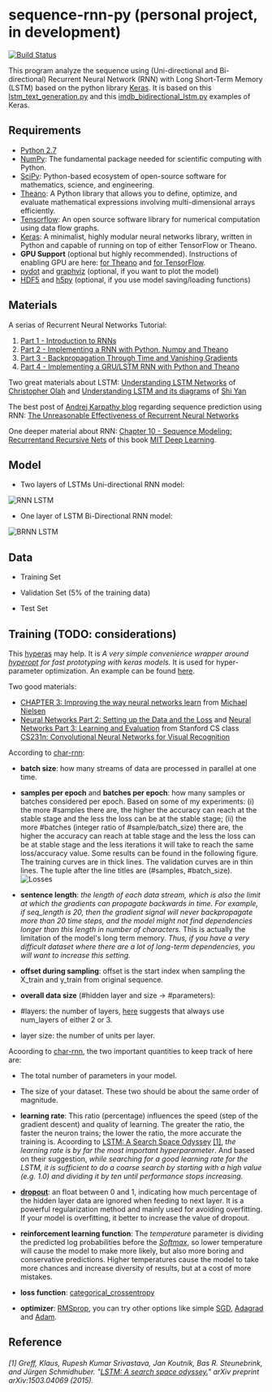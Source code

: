 # sequence-rnn-py (personal project, in development)

[![Build Status](https://travis-ci.org/fluency03/sequence-rnn-py.svg?branch=master)](https://travis-ci.org/fluency03/sequence-rnn-py)

This program analyze the sequence using (Uni-directional and Bi-directional) Recurrent Neural Network (RNN) with Long Short-Term Memory (LSTM) based on the python library [Keras](http://keras.io/).
It is based on this [lstm_text_generation.py](https://github.com/fchollet/keras/blob/master/examples/lstm_text_generation.py) and this [imdb_bidirectional_lstm.py]( https://github.com/fchollet/keras/blob/master/examples/imdb_bidirectional_lstm.py) examples of Keras.



## Requirements

- [Python 2.7](https://www.python.org/downloads/)
- [NumPy](http://www.numpy.org/): The fundamental package needed for scientific computing with Python.
- [SciPy](http://scipy.org/):  Python-based ecosystem of open-source software for mathematics, science, and engineering.
- [Theano](http://deeplearning.net/software/theano/): A Python library that allows you to define, optimize, and evaluate mathematical expressions involving multi-dimensional arrays efficiently.
- [Tensorflow](https://www.tensorflow.org/): An open source software library for numerical computation using data flow graphs.
- [Keras](http://keras.io/): A minimalist, highly modular neural networks library, written in Python and capable of running on top of either TensorFlow or Theano.
- **GPU Support** (optional but highly recommended). Instructions of enabling GPU are here: [for Theano](http://deeplearning.net/software/theano/install.html#using-the-gpu) and [for TensorFlow](https://www.tensorflow.org/versions/r0.7/get_started/os_setup.html#optional-linux-enable-gpu-support).
- [pydot](https://github.com/erocarrera/pydot) and [graphviz](http://www.graphviz.org/) (optional, if you want to plot the model)
- [HDF5](https://www.hdfgroup.org/HDF5/) and [h5py](http://www.h5py.org/) (optional, if you use model saving/loading functions)


## Materials

A serias of Recurrent Neural Networks Tutorial:

1. [Part 1 - Introduction to RNNs](http://www.wildml.com/2015/09/recurrent-neural-networks-tutorial-part-1-introduction-to-rnns/)
2. [Part 2 - Implementing a RNN with Python, Numpy and Theano](http://www.wildml.com/2015/09/recurrent-neural-networks-tutorial-part-2-implementing-a-language-model-rnn-with-python-numpy-and-theano/)
3. [Part 3 - Backpropagation Through Time and Vanishing Gradients](http://www.wildml.com/2015/10/recurrent-neural-networks-tutorial-part-3-backpropagation-through-time-and-vanishing-gradients/)
4. [Part 4 - Implementing a GRU/LSTM RNN with Python and Theano](http://www.wildml.com/2015/10/recurrent-neural-network-tutorial-part-4-implementing-a-grulstm-rnn-with-python-and-theano/)

Two great materials about LSTM: [Understanding LSTM Networks](http://colah.github.io/posts/2015-08-Understanding-LSTMs/) of [Christopher Olah](http://colah.github.io/) and [Understanding LSTM and its diagrams](https://medium.com/@shiyan/understanding-lstm-and-its-diagrams-37e2f46f1714#.5hkwmotmr) of [Shi Yan](https://medium.com/@shiyan)

The best post of [Andrej Karpathy blog](http://karpathy.github.io/) regarding sequence prediction using RNN: [The Unreasonable Effectiveness of Recurrent Neural Networks](http://karpathy.github.io/2015/05/21/rnn-effectiveness/)

One deeper material about RNN: [Chapter 10 - Sequence Modeling: Recurrentand Recursive Nets](http://www.deeplearningbook.org/contents/rnn.html) of this book [MIT Deep Learning](http://www.deeplearningbook.org/).


## Model


- Two layers of LSTMs Uni-directional RNN model:

![ RNN LSTM ](https://github.com/fluency03/sequence-rnn-py/blob/master/rnn_model.png "RNN LSTM")


- One layer of LSTM Bi-Directional RNN model:

![ BRNN LSTM ](https://github.com/fluency03/sequence-rnn-py/blob/master/brnn_model.png "BRNN LSTM")


## Data

- Training Set

- Validation Set (5% of the training data)

- Test Set



## Training (TODO: considerations)

This [hyperas](https://github.com/maxpumperla/hyperas) may help. It is *A very simple convenience wrapper around [hyperopt](https://github.com/hyperopt/hyperopt) for fast prototyping with keras models.* It is used for hyper-parameter optimization. An example can be found [here](https://github.com/maxpumperla/hyperas/blob/master/examples/lstm.py).

Two good materials:

- [CHAPTER 3: Improving the way neural networks learn](http://neuralnetworksanddeeplearning.com/chap3.html) from [Michael Nielsen](http://michaelnielsen.org/)
- [Neural Networks Part 2: Setting up the Data and the Loss](http://cs231n.github.io/neural-networks-2/) and [Neural Networks Part 3: Learning and Evaluation](http://cs231n.github.io/neural-networks-3/) from Stanford CS class [CS231n: Convolutional Neural Networks for Visual Recognition](http://cs231n.github.io/)


According to [char-rnn](https://github.com/karpathy/char-rnn):

- **batch size**: how many streams of data are processed in parallel at one time.

- **samples per epoch** and **batches per epoch**: how many samples or batches considered per epoch. Based on some of my experiments: (i) the more #samples there are, the higher the accuracy can reach at the stable stage and the less the loss can be at the stable stage; (ii) the more #batches (integer ratio of #sample/batch_size) there are, the higher the accuracy can reach at table stage and the less the loss can be at stable stage and the less iterations it will take to reach the same loss/accuracy value. Some results can be found in the following figure. The training curves are in thick lines. The validation curves are in thin lines. The tuple after the line titles are (#samples, #batch_size).
![ Losses ](https://github.com/fluency03/sequence-rnn-py/blob/master/losses.png "Losses")

- **sentence length**: *the length of each data stream, which is also the limit at which the gradients can propagate backwards in time. For example, if seq_length is 20, then the gradient signal will never backpropagate more than 20 time steps, and the model might not find dependencies longer than this length in number of characters.* This is actually the limitation of the model's long term memory. *Thus, if you have a very difficult dataset where there are a lot of long-term dependencies, you will want to increase this setting.*

- **offset during sampling**: offset is the start index when sampling the X_train and y_train from original sequence.

- **overall data size** (#hidden layer and size -> #parameters):
 - #layers: the number of layers, [here](https://github.com/karpathy/char-rnn) suggests that always use num_layers of either 2 or 3.
 - layer size: the number of units per layer.

 Acoording to [char-rnn](https://github.com/karpathy/char-rnn), the two important quantities to keep track of here are:
 - The total number of parameters in your model.
 - The size of your dataset.
 These two should be about the same order of magnitude.


- **learning rate**: This ratio (percentage) influences the speed (step of the gradient descent) and quality of learning. The greater the ratio, the faster the neuron trains; the lower the ratio, the more accurate the training is. Acoording to [LSTM: A Search Space Odyssey](http://arxiv.org/pdf/1503.04069v1.pdf) [\[1\]](https://github.com/fluency03/sequence-rnn-py#1-greff-klaus-rupesh-kumar-srivastava-jan-koutník-bas-r-steunebrink-and-jürgen-schmidhuber-lstm-a-search-space-odyssey-arxiv-preprint-arxiv150304069-2015), *the learning rate is by far the most important hyperparameter*. And based on their suggestion, *while searching for a good learning rate for the LSTM, it is sufficient to do a coarse search by starting with a high value (e.g. 1.0) and dividing it by ten until performance stops increasing.*

- **[dropout](http://keras.io/layers/core/#dropout)**: an float between 0 and 1, indicating how much percentage of the hidden layer data are ignored when feeding to next layer. It is a powerful regularization method and mainly used for avoiding overfitting. If your model is overfitting, it better to increase the value of dropout.

- **reinforcement learning function**: The *temperature* parameter is dividing the predicted log probabilities before the *[Softmax](https://en.wikipedia.org/wiki/Softmax_function)*, so lower temperature will cause the model to make more likely, but also more boring and conservative predictions. Higher temperatures cause the model to take more chances and increase diversity of results, but at a cost of more mistakes.

- **loss function**: [categorical_crossentropy](http://keras.io/objectives/)

- **optimizer**: [RMSprop](http://keras.io/optimizers/#rmsprop), you can try other options like simple [SGD](http://keras.io/optimizers/#sgd), [Adagrad](http://keras.io/optimizers/#adagrad) and [Adam](http://keras.io/optimizers/#adam).


## Reference

###### [1] Greff, Klaus, Rupesh Kumar Srivastava, Jan Koutník, Bas R. Steunebrink, and Jürgen Schmidhuber. "*[LSTM: A search space odyssey.](http://arxiv.org/pdf/1503.04069v1.pdf)*" arXiv preprint arXiv:1503.04069 (2015).
